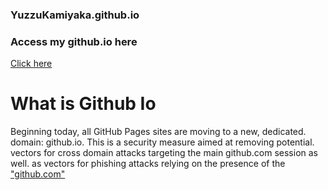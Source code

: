 ### YuzzuKamiyaka.github.io
### Access my github.io here
<a href="https://YuzzuKamiyaka.github.io">Click here</a>
<h1>What is Github Io</h1>
<p>Beginning today, all GitHub Pages sites are moving to a new, dedicated. domain: github.io. This is a security measure aimed at removing potential. vectors for cross domain attacks targeting the main github.com session as well. as vectors for phishing attacks relying on the presence of the <a href="https://github.com">"github.com"</a>
